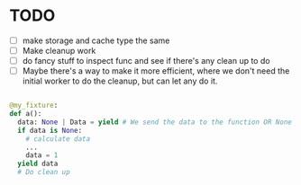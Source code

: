 # TODO
- [ ] make storage and cache type the same
- [ ] Make cleanup work
- [ ] do fancy stuff to inspect func and see if there's any clean up to do
- [ ] Maybe there's a way to make it more efficient, where we don't need the initial worker to do the cleanup, but can let any do it.
```python

@my_fixture:
def a():
  data: None | Data = yield # We send the data to the function OR None if it should compute
  if data is None:
    # calculate data
    ...
    data = 1
  yield data
  # Do clean up
```
